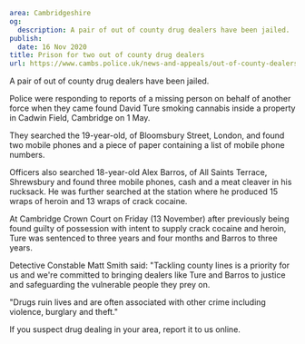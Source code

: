 ```yaml
area: Cambridgeshire
og:
  description: A pair of out of county drug dealers have been jailed.
publish:
  date: 16 Nov 2020
title: Prison for two out of county drug dealers
url: https://www.cambs.police.uk/news-and-appeals/out-of-county-dealers
```

A pair of out of county drug dealers have been jailed.

Police were responding to reports of a missing person on behalf of another force when they came found David Ture smoking cannabis inside a property in Cadwin Field, Cambridge on 1 May.

They searched the 19-year-old, of Bloomsbury Street, London, and found two mobile phones and a piece of paper containing a list of mobile phone numbers.

Officers also searched 18-year-old Alex Barros, of All Saints Terrace, Shrewsbury and found three mobile phones, cash and a meat cleaver in his rucksack. He was further searched at the station where he produced 15 wraps of heroin and 13 wraps of crack cocaine.

At Cambridge Crown Court on Friday (13 November) after previously being found guilty of possession with intent to supply crack cocaine and heroin, Ture was sentenced to three years and four months and Barros to three years.

Detective Constable Matt Smith said: "Tackling county lines is a priority for us and we're committed to bringing dealers like Ture and Barros to justice and safeguarding the vulnerable people they prey on.

"Drugs ruin lives and are often associated with other crime including violence, burglary and theft."

If you suspect drug dealing in your area, report it to us online.
